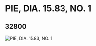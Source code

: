 # PIE, DIA. 15.83, NO. 1
## 32800
![PIE, DIA. 15.83, NO. 1](https://lc-www-live-s.legocdn.com/media/bricks/5/2/6184558.jpg)
